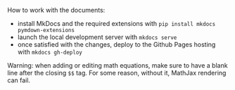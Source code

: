 How to work with the documents:

* install MkDocs and the required extensions with `pip install mkdocs pymdown-extensions`
* launch the local development server with `mkdocs serve`
* once satisfied with the changes, deploy to the Github Pages hosting with `mkdocs gh-deploy`

Warning: when adding or editing math equations, make sure to have a blank line after the closing `$$` tag. For some reason, without it, MathJax rendering can fail.